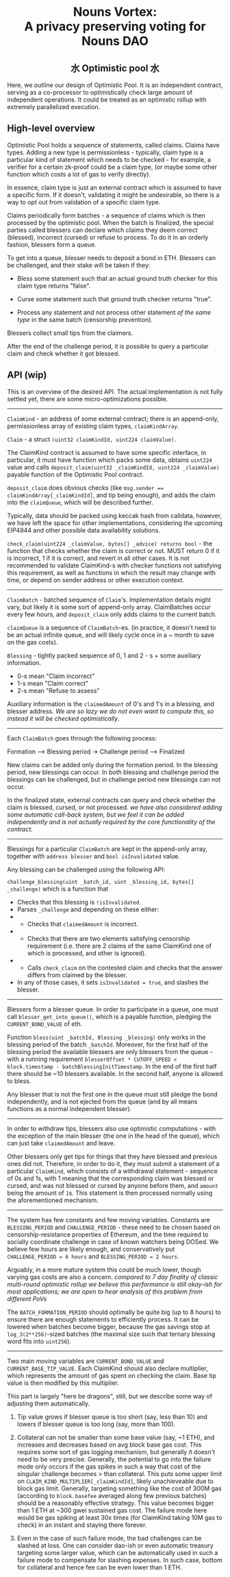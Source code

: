 # <div align="center">Nouns Vortex: <br/>A privacy preserving voting for Nouns DAO</div>

## <div align="center">水 Optimistic pool 水</div>

Here, we outline our design of Optimistic Pool. It is an independent contract, serving as a co-processor to optimistically check large amount of independent operations. It could be treated as an optimistic rollup with extremely parallelized execution.

## High-level overview

Optimistic Pool holds a sequence of statements, called claims. Claims have types. Adding a new type is permissionless - typically, claim type is a particular kind of statement which needs to be checked - for example, a verifier for a certain zk-proof could be a claim type, (or maybe some other function which costs a lot of gas to verify directly).

In essence, claim type is just an external contract which is assumed to have a specific form. If it doesn't, validating it might be undesirable, so there is a way to opt out from validation of a specific claim type.

Claims periodically form batches - a sequence of claims which is then processed by the optimistic pool. When the batch is finalized, the special parties called blessers can declare which claims they deem correct (blessed), incorrect (cursed) or refuse to process. To do it in an orderly fashion, blessers form a queue.

To get into a queue, blesser needs to deposit a bond in ETH. Blessers can be challenged, and their stake will be taken if they:

* Bless some statement such that an actual ground truth checker for this claim type returns "false".

* Curse some statement such that ground truth checker returns "true".

* Process any statement and not process other statement *of the same type* in the same batch (censorship prevention).

Blessers collect small tips from the claimers.

After the end of the challenge period, it is possible to query a particular claim and check whether it got blessed. 

## API (wip)

This is an overview of the desired API. The actual implementation is not fully settled yet, there are some micro-optimizations possible.

---

``ClaimKind`` - an address of some external contract; there is an append-only, permissionless array of existing claim types, ``claimKindArray``.

``Claim`` - a struct ``(uint32 claimKindId, uint224 claimValue)``.

The ClaimKind contract is assumed to have some specific interface, in particular, it must have function which packs some data, obtains ``uint224`` value and calls ``deposit_claim(uint32 _claimKindId, uint224 _claimValue)`` payable function of the Optimistic Pool contract.

``deposit_claim`` does obvious checks (like ``msg.sender == claimKindArray[_claimKindId]``, and tip being enough), and adds the claim into the ``claimQueue``, which will be described further.

Typically, data should be packed using keccak hash from calldata, however, we have left the space for other implementations, considering the upcoming EIP4844 and other possible data availability solutions.

``check_claim(uint224 _claimValue, bytes[] _advice) returns bool`` - the function that checks whether the claim is correct or not. MUST return 0 if it is incorrect, 1 if it is correct, and revert in all other cases. It is not recommended to validate ClaimKind-s with checker functions not satisfying this requirement, as well as functions in which the result may change with time, or depend on sender address or other execution context.

---

``ClaimBatch`` - batched sequence of ``Claim``'s. Implementation details might vary, but likely it is some sort of append-only array. ClaimBatches occur every few hours, and ``deposit_claim`` only adds claims to the current batch.

``claimQueue`` is a sequence of ``ClaimBatch``-es. (in practice, it doesn't need to be an actual infinite queue, and will likely cycle once in a ~ month to save on the gas costs).

``Blessing`` - tightly packed sequence of 0, 1 and 2 - s + some auxiliary information.

* 0-s mean "Claim incorrect"
* 1-s mean "Claim correct"
* 2-s mean "Refuse to assess"

Auxiliary information is the ``claimedAmount`` of 0's and 1's in a blessing, and blesser address. *We are so lazy we do not even want to compute this, so instead it will be checked optimistically*.

---

Each ``ClaimBatch`` goes through the following process:

Formation --> Blessing period -> Challenge period --> Finalized

New claims can be added only during the formation period. In the blessing period, new blessings can occur. In both blessing and challenge period the blessings can be challenged, but in challenge period new blessings can not occur.

In the finalized state, external contracts can query and check whether the claim is blessed, cursed, or not processed. *we have also considered adding some automatic call-back system, but we feel it can be added independently and is not actually required by the core functionality of the contract.*

---

Blessings for a particular ``ClaimBatch`` are kept in the append-only array, together with ``address blesser`` and ``bool isInvalidated`` value.

Any blessing can be challenged using the following API:

``challenge_blessing(uint _batch_id, uint _blessing_id, bytes[] _challenge)`` which is a function that

* Checks that this blessing is ``!isInvalidated``.
* Parses ``_challenge`` and depending on these either:
* * Checks that ``claimedAmount`` is incorrect.
* * Checks that there are two elements satisfying censorship requirement (i.e. there are 2 claims of the same ClaimKind one of which is processed, and other is ignored).
* * Calls ``check_claim`` on the contested claim and checks that the answer differs from claimed by the blesser.
* In any of those cases, it sets ``isInvalidated = true``, and slashes the blesser.

---

Blessers form a blesser queue. In order to participate in a queue, one must call ``blesser_get_into_queue()``, which is a payable function, pledging the ``CURRENT_BOND_VALUE`` of eth.

Function ``bless(uint _batchId, Blessing _blessing)`` only works in the blessing period of the batch ``_batchId``. Moreover, for the first half of the blessing period the available blessers are only blessers from the queue - with a running requirement ``blesserOffset * CUTOFF_SPEED < block.timestamp - batchBlessingInitTimestamp``. In the end of the first half there should be ~10 blessers available. In the second half, anyone is allowed to bless.

Any blesser that is not the first one in the queue must still pledge the bond independently, and is not ejected from the queue (and by all means functions as a normal independent blesser).

---

In order to withdraw tips, blessers also use optimistic computations - with the exception of the main blesser (the one in the head of the queue), which can just take ``claimedAmount`` and leave.

Other blessers only get tips for things that they have blessed and previous ones did not. Therefore, in order to do it, they must submit a statement of a particular ``ClaimKind``, which consists of a withdrawal statement - sequence of 0s and 1s, with 1 meaning that the corresponding claim was blessed or cursed, and was not blessed or cursed by anyone before them, and ``amount`` being the amount of ``1``s. This statement is then processed normally using the aforementioned mechanism.

---

The system has few constants and few moving variables. Constants are ``BLESSING_PERIOD`` and ``CHALLENGE_PERIOD`` - these need to be chosen based on censorship-resistance properties of Ethereum, and the time required to socially coordinate challenge in case of known watchers being DOSed. We believe few hours are likely enough, and conservatively put ``CHALLENGE_PERIOD = 6 hours`` and ``BLESSING_PERIOD = 2 hours``.

Arguably, in a more mature system this could be much lower, though varying gas costs are also a concern. *compared to 7 day finality of classic multi-round optimistic rollup we believe this performance is still okay-ish for most applications; we are open to hear analysis of this problem from different PoVs*

The ``BATCH_FORMATION_PERIOD`` should optimally be quite big (up to 8 hours) to ensure there are enough statements to efficiently process. It can be lowered when batches become bigger, because the gas savings stop at ``log_3(2**256)``-sized batches (the maximal size such that ternary blessing word fits into ``uint256``).

---

Two main moving variables are ``CURRENT_BOND_VALUE`` and ``CURRENT_BASE_TIP_VALUE``. Each ClaimKind should also declare multiplier, which represents the amount of gas spent on checking the claim. Base tip value is then modified by this multiplier.

This part is largely "here be dragons", still, but we describe some way of adjusting them automatically.

1. Tip value grows if blesser queue is too short (say, less than 10) and lowers if blesser queue is too long (say, more than 100).

2. Collateral can not be smaller than some base value (say, ~1 ETH), and increases and decreases based on avg block base gas cost. This requires some sort of gas logging mechanism, but generally it doesn't need to be very precise. Generally, the potential to go into the failure mode only occurs if the gas spikes in such a way that cost of the singular challenge becomes > than collateral. This puts some upper limit on ``CLAIM_KIND_MULTIPLIER[_claimKindId]``, likely unachieveable due to block gas limit. Generally, targeting something like the cost of 300M gas (according to ``block.basefee`` averaged along few previous batches) should be a reasonably effective strategy. This value becomes bigger than 1 ETH at ~300 gwei sustained gas cost. The failure mode here would be gas spiking at least 30x times (for ClaimKind taking 10M gas to check) in an instant and staying there forever.

3. Even in the case of such failure mode, the bad challenges can be slashed at loss. One can consider dao-ish or even automatic treasury targeting some larger value, which can be automatically used in such a failure mode to compensate for slashing expenses. In such case, bottom for collateral and hence fee can be even lower than 1 ETH.